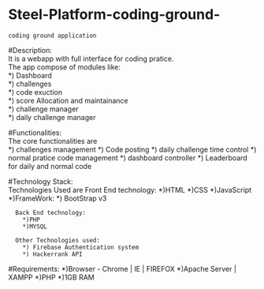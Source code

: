 # Steel-Platform-coding-ground-
    coding ground application 

#Description:<br/>
    It is a webapp with full interface for coding pratice.<br/>
    The app compose of modules like: <br/>
                            *) Dashboard<br/>
                            *) challenges <br/>
                            *) code exuction<br/>
                            *) score Allocation and maintainance<br/>
                            *) challenge manager<br/>
                            *) daily challenge manager

#Functionalities:<br/>
    The core functionalities are<br/>
                *) challenges management
                *) Code posting
                *) daily challenge time control
                *) normal pratice code management
                *) dashboard controller
                *) Leaderboard for daily and normal code
 
#Technology Stack:<br/>
    Technologies Used are
      Front End technology:
        *)HTML
        *)CSS
        *)JavaScript
        *)FrameWork:
              *) BootStrap v3
              
      Back End technology:
        *)PHP
        *)MYSQL
      
      Other Technologies used:
        *) Firebase Authentication system
        *) Hackerrank API 
        
#Requirements:
    *)Browser - Chrome | IE | FIREFOX
    *)Apache Server | XAMPP
    *)PHP 
    *)1GB RAM
    
        
   
                                                      
                       
                           
